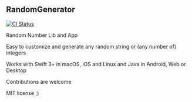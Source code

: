 ## RandomGenerator

[![CI Status](https://circleci.com/gh/:owner/:repo.svg?style=shield&circle-token=:circle-token)](https://travis-ci.org/maxmousee/RandomGenerator)

Random Number Lib and App

Easy to customize and generate any random string or (any number of) integers

Works with Swift 3+ in macOS, iOS and Linux and Java in Android, Web or Desktop

Contributions are welcome

MIT license ;)
